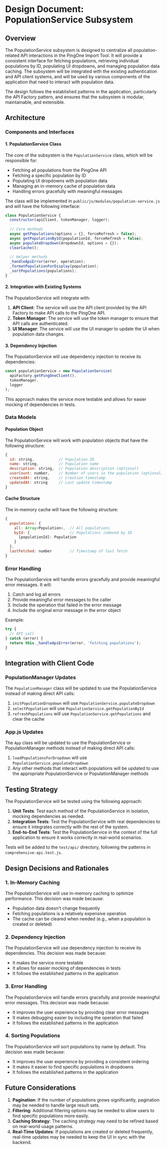 # Design Document: PopulationService Subsystem

## Overview

The PopulationService subsystem is designed to centralize all population-related API interactions in the PingOne Import Tool. It will provide a consistent interface for fetching populations, retrieving individual populations by ID, populating UI dropdowns, and managing population data caching. The subsystem will be integrated with the existing authentication and API client systems, and will be used by various components of the application that need to interact with population data.

The design follows the established patterns in the application, particularly the API Factory pattern, and ensures that the subsystem is modular, maintainable, and extensible.

## Architecture

### Components and Interfaces

#### 1. PopulationService Class

The core of the subsystem is the `PopulationService` class, which will be responsible for:

- Fetching all populations from the PingOne API
- Fetching a specific population by ID
- Populating UI dropdowns with population data
- Managing an in-memory cache of population data
- Handling errors gracefully with meaningful messages

The class will be implemented in `public/js/modules/population-service.js` and will have the following interface:

```javascript
class PopulationService {
  constructor(apiClient, tokenManager, logger);
  
  // Core methods
  async getPopulations(options = {}, forceRefresh = false);
  async getPopulationById(populationId, forceRefresh = false);
  async populateDropdown(dropdownId, options = {});
  clearCache();
  
  // Helper methods
  _handleApiError(error, operation);
  _formatPopulationForDisplay(population);
  _sortPopulations(populations);
}
```

#### 2. Integration with Existing Systems

The PopulationService will integrate with:

1. **API Client**: The service will use the API client provided by the API Factory to make API calls to the PingOne API.
2. **Token Manager**: The service will use the token manager to ensure that API calls are authenticated.
3. **UI Manager**: The service will use the UI manager to update the UI when population data changes.

#### 3. Dependency Injection

The PopulationService will use dependency injection to receive its dependencies:

```javascript
const populationService = new PopulationService(
  apiFactory.getPingOneClient(),
  tokenManager,
  logger
);
```

This approach makes the service more testable and allows for easier mocking of dependencies in tests.

### Data Models

#### Population Object

The PopulationService will work with population objects that have the following structure:

```javascript
{
  id: string,           // Population ID
  name: string,         // Population name
  description: string,  // Population description (optional)
  userCount: number,    // Number of users in the population (optional)
  createdAt: string,    // Creation timestamp
  updatedAt: string     // Last update timestamp
}
```

#### Cache Structure

The in-memory cache will have the following structure:

```javascript
{
  populations: {
    all: Array<Population>,  // All populations
    byId: {                  // Populations indexed by ID
      [populationId]: Population
    }
  },
  lastFetched: number        // Timestamp of last fetch
}
```

### Error Handling

The PopulationService will handle errors gracefully and provide meaningful error messages. It will:

1. Catch and log all errors
2. Provide meaningful error messages to the caller
3. Include the operation that failed in the error message
4. Include the original error message in the error object

Example:

```javascript
try {
  // API call
} catch (error) {
  return this._handleApiError(error, 'fetching populations');
}
```

## Integration with Client Code

### PopulationManager Updates

The `PopulationManager` class will be updated to use the PopulationService instead of making direct API calls:

1. `initPopulationDropdown` will use `PopulationService.populateDropdown`
2. `selectPopulation` will use `PopulationService.getPopulationById`
3. `refreshPopulations` will use `PopulationService.getPopulations` and clear the cache

### App.js Updates

The `App` class will be updated to use the PopulationService or PopulationManager methods instead of making direct API calls:

1. `loadPopulationsForDropdown` will use `PopulationService.populateDropdown`
2. Any other methods that interact with populations will be updated to use the appropriate PopulationService or PopulationManager methods

## Testing Strategy

The PopulationService will be tested using the following approach:

1. **Unit Tests**: Test each method of the PopulationService in isolation, mocking dependencies as needed.
2. **Integration Tests**: Test the PopulationService with real dependencies to ensure it integrates correctly with the rest of the system.
3. **End-to-End Tests**: Test the PopulationService in the context of the full application to ensure it works correctly in real-world scenarios.

Tests will be added to the `test/api/` directory, following the patterns in `comprehensive-api.test.js`.

## Design Decisions and Rationales

### 1. In-Memory Caching

The PopulationService will use in-memory caching to optimize performance. This decision was made because:

- Population data doesn't change frequently
- Fetching populations is a relatively expensive operation
- The cache can be cleared when needed (e.g., when a population is created or deleted)

### 2. Dependency Injection

The PopulationService will use dependency injection to receive its dependencies. This decision was made because:

- It makes the service more testable
- It allows for easier mocking of dependencies in tests
- It follows the established patterns in the application

### 3. Error Handling

The PopulationService will handle errors gracefully and provide meaningful error messages. This decision was made because:

- It improves the user experience by providing clear error messages
- It makes debugging easier by including the operation that failed
- It follows the established patterns in the application

### 4. Sorting Populations

The PopulationService will sort populations by name by default. This decision was made because:

- It improves the user experience by providing a consistent ordering
- It makes it easier to find specific populations in dropdowns
- It follows the established patterns in the application

## Future Considerations

1. **Pagination**: If the number of populations grows significantly, pagination may be needed to handle large result sets.
2. **Filtering**: Additional filtering options may be needed to allow users to find specific populations more easily.
3. **Caching Strategy**: The caching strategy may need to be refined based on real-world usage patterns.
4. **Real-Time Updates**: If populations are created or deleted frequently, real-time updates may be needed to keep the UI in sync with the backend.